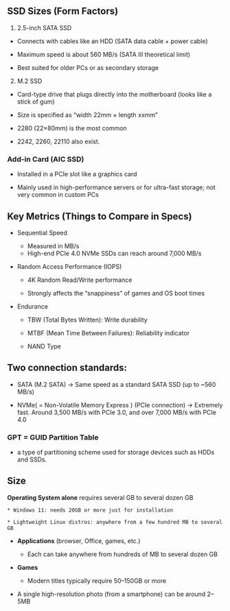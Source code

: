 ## SSD Sizes (Form Factors)

1. 2.5-inch SATA SSD

* Connects with cables like an HDD (SATA data cable + power cable)

* Maximum speed is about 560 MB/s (SATA III theoretical limit)

* Best suited for older PCs or as secondary storage

2. M.2 SSD

* Card-type drive that plugs directly into the motherboard (looks like a stick of gum)

* Size is specified as “width 22mm × length xxmm”

* 2280 (22×80mm) is the most common

* 2242, 2260, 22110 also exist.


### Add-in Card (AIC SSD)

* Installed in a PCIe slot like a graphics card

* Mainly used in high-performance servers or for ultra-fast storage; not very common in custom PCs

## Key Metrics (Things to Compare in Specs)

* Sequential Speed
    * Measured in MB/s
    * High-end PCIe 4.0 NVMe SSDs can reach around 7,000 MB/s

* Random Access Performance (IOPS)

    * 4K Random Read/Write performance

    * Strongly affects the “snappiness” of games and OS boot times

* Endurance

    * TBW (Total Bytes Written): Write durability

    * MTBF (Mean Time Between Failures): Reliability indicator

    * NAND Type

## Two connection standards:

* SATA (M.2 SATA) → Same speed as a standard SATA SSD (up to ~560 MB/s)

* NVMe( = Non-Volatile Memory Express ) (PCIe connection) → Extremely fast. Around 3,500 MB/s with PCIe 3.0, and over 7,000 MB/s with PCIe 4.0


### GPT = GUID Partition Table
* a type of partitioning scheme used for storage devices such as HDDs and SSDs.

## Size

**Operating System alone** requires several GB to several dozen GB

    * Windows 11: needs 20GB or more just for installation

    * Lightweight Linux distros: anywhere from a few hundred MB to several GB

* **Applications** (browser, Office, games, etc.)

    * Each can take anywhere from hundreds of MB to several dozen GB

* **Games**

    * Modern titles typically require 50–150GB or more

* A single high-resolution photo (from a smartphone) can be around 2–5MB